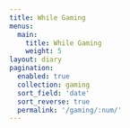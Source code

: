 ```yaml
---
title: While Gaming
menus:
  main:
    title: While Gaming
    weight: 5
layout: diary
pagination: 
  enabled: true
  collection: gaming
  sort_field: 'date'
  sort_reverse: true
  permalink: '/gaming/:num/'
---
```

